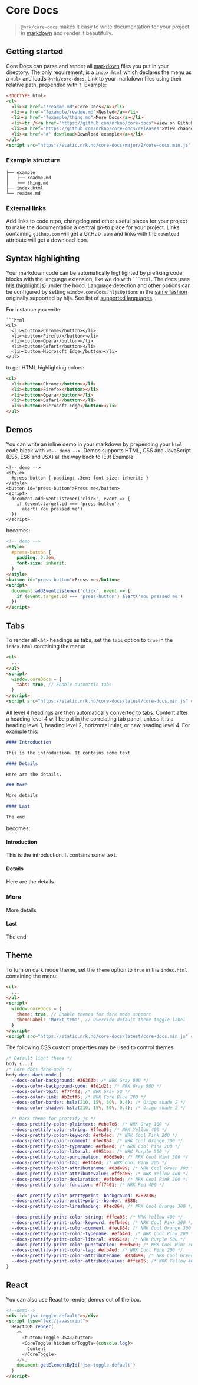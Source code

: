 # Core Docs

> `@nrk/core-docs` makes it easy to write documentation for your project in [markdown](https://github.com/markedjs/marked) and
> render it beautifully.

## Getting started

Core Docs can parse and render all [markdown](https://github.com/markedjs/marked) files you put in your directory. The only requirement, is a `index.html` which declares the menu as a `<ul>` and loads `@nrk/core-docs`. Link to your markdown files using their relative path, prepended with `?`. Example:

```html
<!DOCTYPE html>
<ul>
  <li><a href="?readme.md">Core Docs</a></li>
  <li><a href="?example/readme.md">Nested</a></li>
  <li><a href="?example/thing.md">More Docs</a></li>
  <li><br /><a href="https://github.com/nrkno/core-docs">View on Github</a></li>
  <li><a href="https://github.com/nrkno/core-docs/releases">View changelog</a></li>
  <li><a href="#" download>Download example</a></li>
</ul>
<script src="https://static.nrk.no/core-docs/major/2/core-docs.min.js" charset="utf-8"></script>
```

### Example structure

```
├── example
│   ├── readme.md
│   └── thing.md
├── index.html
└── readme.md
```

### External links

Add links to code repo, changelog and other useful places for your project to make the documentation a central go-to place for your project.
Links containing `github.com` will get a GitHub icon and links with the `download` attribute will get a download icon.

## Syntax highlighting

Your markdown code can be automatically highlighted by prefixing code blocks with the language extension,
like we do with <code>```html</code>. The docs uses [hljs (highlight.js)](https://highlightjs.org) under the hood.
Language detection and other options can be configured by setting `window.coreDocs.hljsOptions` in the
[same fashion](https://highlightjs.readthedocs.io/en/latest/api.html#configure) originally supported by hljs.
See list of [supported languages](https://github.com/highlightjs/highlight.js/blob/main/SUPPORTED_LANGUAGES.md).

For instance you write:

````
```html
<ul>
  <li><button>Chrome</button></li>
  <li><button>Firefox</button></li>
  <li><button>Opera</button></li>
  <li><button>Safari</button></li>
  <li><button>Microsoft Edge</button></li>
</ul>
````

to get HTML highlighting colors:

```html
<ul>
  <li><button>Chrome</button></li>
  <li><button>Firefox</button></li>
  <li><button>Opera</button></li>
  <li><button>Safari</button></li>
  <li><button>Microsoft Edge</button></li>
</ul>
```

## Demos

You can write an inline demo in your markdown by prepending
your `html` code block with `<!-- demo -->`. Demos supports HTML, CSS and JavaScript (ES5, ES6 and JSX) all the way back to IE9!
Example:

```
<!-- demo -->
<style>
  #press-button { padding: .3em; font-size: inherit; }
</style>
<button id="press-button">Press me</button>
<script>
  document.addEventListener('click', event => {
    if (event.target.id === 'press-button')
      alert('You pressed me')
  })
</script>
```

becomes:

```html
<!-- demo -->
<style>
  #press-button {
    padding: 0.3em;
    font-size: inherit;
  }
</style>
<button id="press-button">Press me</button>
<script>
  document.addEventListener('click', event => {
    if (event.target.id === 'press-button') alert('You pressed me')
  })
</script>
```

## Tabs

To render all `<h4>` headings as tabs, set the `tabs` option to `true` in the `index.html` containing the menu:

```html
<ul>
  ...
</ul>
<script>
  window.coreDocs = {
    tabs: true, // Enable automatic tabs
  }
</script>
<script src="https://static.nrk.no/core-docs/latest/core-docs.min.js" charset="utf-8"></script>
```

All level 4 headings are then automatically converted to tabs. Content after a heading level 4 will be put in the correlating tab panel, unless it is a heading level 1, heading level 2, horizontal ruler, or new heading level 4. For example this:

```md
#### Introduction

This is the introduction. It contains some text.

#### Details

Here are the details.

### More

More details

#### Last

The end
```

becomes:

#### Introduction

This is the introduction. It contains some text.

#### Details

Here are the details.

### More

More details

#### Last

The end

## Theme

To turn on dark mode theme, set the `theme` option to `true` in the `index.html` containing the menu:

```html
<ul>
  ...
</ul>
<script>
  window.coreDocs = {
    theme: true, // Enable themes for dark mode support
    themeLabel: 'Mørkt tema', // Override default theme toggle label
  }
</script>
<script src="https://static.nrk.no/core-docs/latest/core-docs.min.js" charset="utf-8"></script>
```

The following CSS custom properties may be used to control themes:

```CSS
/* Default light theme */
body {...}
/* Core docs dark-mode */
body.docs-dark-mode {
  --docs-color-background: #36363b; /* NRK Gray 800 */
  --docs-color-background-code: #1d1d21; /* NRK Gray 900 */
  --docs-color-text: #f7f4f2; /* NRK Gray 50 */
  --docs-color-link: #b2cff5; /* NRK Core Blue 200 */
  --docs-color-border: hsla(210, 15%, 50%, 0.4); /* Origo shade 2 */
  --docs-color-shadow: hsla(210, 15%, 50%, 0.4); /* Origo shade 2 */

  /* Dark theme for prettify.js */
  --docs-prettify-color-plaintext: #ebe7e6; /* NRK Gray 100 */
  --docs-prettify-color-string: #ffea05; /* NRK Yellow 400 */
  --docs-prettify-color-keyword: #efb4ed; /* NRK Cool Pink 200 */
  --docs-prettify-color-comment: #fec864; /* NRK Cool Orange 300 */
  --docs-prettify-color-typename: #efb4ed; /* NRK Cool Pink 200 */
  --docs-prettify-color-literal: #9951ea; /* NRK Purple 500 */
  --docs-prettify-color-punctuation: #00d5e9; /* NRK Cool Mint 300 */
  --docs-prettify-color-tag: #efb4ed; /* NRK Cool Pink 200 */
  --docs-prettify-color-attributename: #83d499; /* NRK Cool Green 300 */
  --docs-prettify-color-attributevalue: #ffea05; /* NRK Yellow 400 */
  --docs-prettify-color-declaration: #efb4ed; /* NRK Cool Pink 200 */
  --docs-prettify-color-function: #ff7461; /* NRK Red 400 */

  --docs-prettify-color-prettyprint--background: #282a36;
  --docs-prettify-color-prettyprint--border: #888;
  --docs-prettify-color-lineshading: #fec864; /* NRK Cool Orange 300 */

  --docs-prettify-print-color-string: #ffea05; /* NRK Yellow 400 */
  --docs-prettify-print-color-keyword: #efb4ed; /* NRK Cool Pink 200 */
  --docs-prettify-print-color-comment: #fec864; /* NRK Cool Orange 300 */
  --docs-prettify-print-color-typename: #efb4ed; /* NRK Cool Pink 200 */
  --docs-prettify-print-color-literal: #9951ea; /* NRK Purple 500 */
  --docs-prettify-print-color-punctuation: #00d5e9; /* NRK Cool Mint 300 */
  --docs-prettify-print-color-tag: #efb4ed; /* NRK Cool Pink 200 */
  --docs-prettify-print-color-attributename: #83d499; /* NRK Cool Green 300 */
  --docs-prettify-print-color-attributevalue: #ffea05; /* NRK Yellow 400 */
}
```

## React

You can also use React to render demos out of the box.

<script src="https://static.nrk.no/core-components/latest/core-toggle/core-toggle.jsx.js"></script>

```html
<!--demo-->
<div id="jsx-toggle-default"></div>
<script type="text/javascript">
  ReactDOM.render(
    <>
      <button>Toggle JSX</button>
      <CoreToggle hidden onToggle={console.log}>
        Content
      </CoreToggle>
    </>,
    document.getElementById('jsx-toggle-default')
  )
</script>
```
